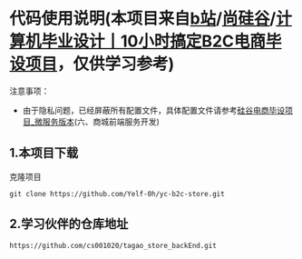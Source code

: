 # 代码使用说明(本项目来自[b站](https://www.bilibili.com/)/[尚硅谷](https://space.bilibili.com/302417610)/[计算机毕业设计丨10小时搞定B2C电商毕设项目](https://www.bilibili.com/video/BV1x14y1p73e)，仅供学习参考)

注意事项：
- 由于隐私问题，已经屏蔽所有配置文件，具体配置文件请参考[硅谷电商毕设项目_微服务版本](https://www.wolai.com/atguigu/m4z5zhigfZdUSvfTUJvYZM)(六、商城前端服务开发)
## 1.本项目下载
克隆项目
```git
git clone https://github.com/Yelf-0h/yc-b2c-store.git
```
## 2.学习伙伴的仓库地址
```git
https://github.com/cs001020/tagao_store_backEnd.git
```
